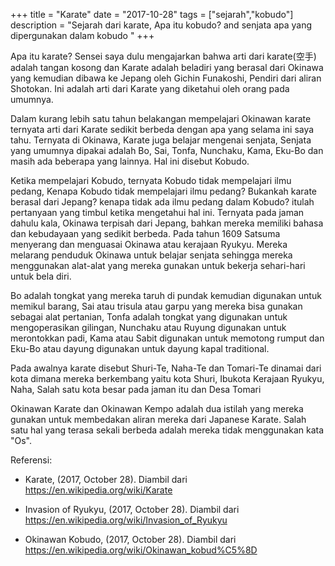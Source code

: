 +++
title = "Karate"
date = "2017-10-28"
tags = ["sejarah","kobudo"]
description = "Sejarah dari karate, Apa itu kobudo? and senjata apa yang dipergunakan dalam kobudo "
+++
 
  Apa itu karate? Sensei saya dulu mengajarkan bahwa arti dari karate(空手) adalah tangan kosong dan Karate adalah beladiri yang berasal dari Okinawa yang kemudian dibawa ke Jepang oleh Gichin Funakoshi, Pendiri dari aliran Shotokan. Ini adalah arti dari Karate yang diketahui oleh orang pada umumnya.

  Dalam kurang lebih satu tahun belakangan mempelajari Okinawan karate ternyata arti dari Karate sedikit berbeda dengan apa yang selama ini saya tahu. Ternyata di Okinawa, Karate juga belajar mengenai senjata, Senjata yang umumnya dipakai adalah Bo, Sai, Tonfa, Nunchaku, Kama, Eku-Bo dan masih ada beberapa yang lainnya. Hal ini disebut Kobudo.

  Ketika mempelajari Kobudo, ternyata Kobudo tidak mempelajari ilmu pedang, Kenapa Kobudo tidak mempelajari ilmu pedang? Bukankah karate berasal dari Jepang? kenapa tidak ada ilmu pedang dalam Kobudo? itulah pertanyaan yang timbul ketika mengetahui hal ini. Ternyata pada jaman dahulu kala, Okinawa terpisah dari Jepang, bahkan mereka memiliki bahasa dan kebudayaan yang sedikit berbeda. Pada tahun 1609 Satsuma menyerang dan menguasai Okinawa atau kerajaan Ryukyu. Mereka melarang penduduk Okinawa untuk belajar senjata sehingga mereka menggunakan alat-alat yang mereka gunakan untuk bekerja sehari-hari untuk bela diri.

  Bo adalah tongkat yang mereka taruh di pundak kemudian digunakan untuk memikul barang, Sai atau trisula atau garpu yang mereka bisa gunakan sebagai alat pertanian, Tonfa adalah tongkat yang digunakan untuk mengoperasikan gilingan, Nunchaku atau Ruyung digunakan untuk merontokkan padi, Kama atau Sabit digunakan untuk memotong rumput dan Eku-Bo atau dayung digunakan untuk dayung kapal traditional.

  Pada awalnya karate disebut Shuri-Te, Naha-Te dan Tomari-Te dinamai dari kota dimana mereka berkembang yaitu kota Shuri, Ibukota Kerajaan Ryukyu, Naha, Salah satu kota besar pada jaman itu dan Desa Tomari

  Okinawan Karate dan Okinawan Kempo adalah dua istilah yang mereka gunakan untuk membedakan aliran mereka dari Japanese Karate. Salah satu hal yang terasa sekali berbeda adalah mereka tidak menggunakan kata "Os".

Referensi:

* Karate, (2017, October 28). Diambil dari https://en.wikipedia.org/wiki/Karate

* Invasion of Ryukyu, (2017, October 28). Diambil dari https://en.wikipedia.org/wiki/Invasion_of_Ryukyu

* Okinawan Kobudo, (2017, October 28). Diambil dari https://en.wikipedia.org/wiki/Okinawan_kobud%C5%8D
